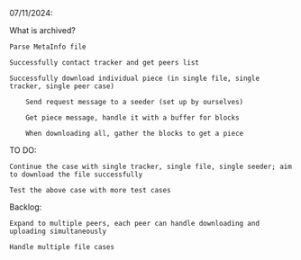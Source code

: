 07/11/2024:

What is archived?

    Parse MetaInfo file

    Successfully contact tracker and get peers list

    Successfully download individual piece (in single file, single tracker, single peer case)

        Send request message to a seeder (set up by ourselves)

        Get piece message, handle it with a buffer for blocks

        When downloading all, gather the blocks to get a piece

TO DO:

    Continue the case with single tracker, single file, single seeder; aim to download the file successfully

    Test the above case with more test cases

Backlog:

    Expand to multiple peers, each peer can handle downloading and uploading simultaneously

    Handle multiple file cases